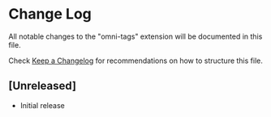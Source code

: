 # Change Log
All notable changes to the "omni-tags" extension will be documented in this file.

Check [Keep a Changelog](http://keepachangelog.com/) for recommendations on how to structure this file.

## [Unreleased]
- Initial release